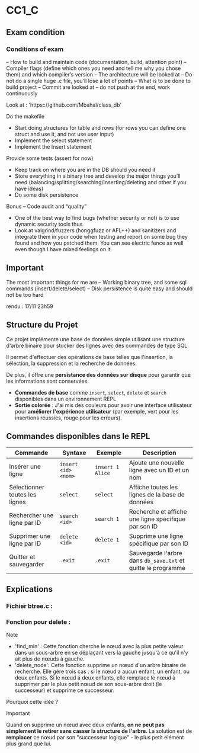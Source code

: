 # CC1_C

## Exam condition

### Conditions of exam
– How to build and maintain code (documentation, build, attention point)
– Compiler flags (define which ones you need and tell me why you
chose them) and which compiler’s version
– The architecture will be looked at – Do not do a single huge .c file,
you’ll lose a lot of points
– What is to be done to build project
– Commit are looked at – do not push at the end, work continuously


Look at : 'https:://github.com/Mbahal/class_db'


Do the makefile
- Start doing structures for table and rows (for rows you can define
one struct and use it, and not use user input)
- Implement the select statement
- Implement the Insert statement


Provide some tests (assert for now)
- Keep track on where you are in the DB should you need it
- Store everything in a binary tree and develop the major things you’ll need (balancing/splitting/searching/inserting/deleting and
other if you have ideas)
- Do some disk persistence


Bonus – Code audit and “quality”

- One of the best way to find bugs (whether security or not) is to
use dynamic security tools thus
- Look at valgrind/fuzzers (honggfuzz or AFL++) and sanitizers and
integrate them in your code when testing and report on some bug they
found and how you patched them. You can see electric fence as well
even though I have mixed feelings on it.

## Important 
The most important things for me are
– Working binary tree, and some sql commands (insert/delete/select)
– Disk persistence is quite easy and should not be too hard

rendu : 17/11 23h59


## Structure du Projet 

Ce projet implémente une base de données simple utilisant une structure d'arbre binaire pour stocker des lignes avec des commandes de type SQL. 

Il permet d'effectuer des opérations de base telles que l'insertion, la sélection, la suppression et la recherche de données. 

De plus, il offre une **persistance des données sur disque**  pour garantir que les informations sont conservées.

 - **Commandes de base** comme `insert`, `select`, `delete` et `search` disponibles dans un environnement REPL
 - **Sortie colorée** : J'ai mis des couleurs pour avoir une interface utilisateur pour **améliorer l'expérience utilisateur** (par exemple, vert pour les insertions réussies, rouge pour les erreurs).

## Commandes disponibles dans le REPL

| Commande                       | Syntaxe                | Exemple            | Description                                          |
|--------------------------------|-----------------------|--------------------|------------------------------------------------------|
| Insérer une ligne              | `insert <id> <nom>`   | `insert 1 Alice`   | Ajoute une nouvelle ligne avec un ID et un nom      |
| Sélectionner toutes les lignes  | `select`              | `select`           | Affiche toutes les lignes de la base de données     |
| Rechercher une ligne par ID    | `search <id>`         | `search 1`         | Recherche et affiche une ligne spécifique par son ID |
| Supprimer une ligne par ID     | `delete <id>`         | `delete 1`         | Supprime une ligne spécifique par son ID             |
| Quitter et sauvegarder         | `.exit`               | `.exit`            | Sauvegarde l'arbre dans `db_save.txt` et quitte le programme |



## Explications

### Fichier btree.c : 

### Fonction pour delete : 
> [!NOTE]
> - 'find_min' : Cette fonction cherche le nœud avec la plus petite valeur dans un sous-arbre en se déplaçant vers la gauche jusqu'à ce qu'il n'y ait plus de nœuds à gauche.
> - 'delete_node': Cette fonction supprime un nœud d'un arbre binaire de recherche. Elle gère trois cas : si le nœud a aucun enfant, un enfant, ou deux enfants. Si le nœud a deux enfants, elle remplace le nœud à supprimer par le plus petit nœud de son sous-arbre droit (le successeur) et supprime ce successeur.

Pourquoi cette idée ?

> [!IMPORTANT]
> Quand on supprime un nœud avec deux enfants, **on ne peut pas simplement le retirer sans casser la structure de l'arbre**. 
> La solution est de **remplacer** ce nœud par son "successeur logique" - le plus petit élément plus grand que lui.
